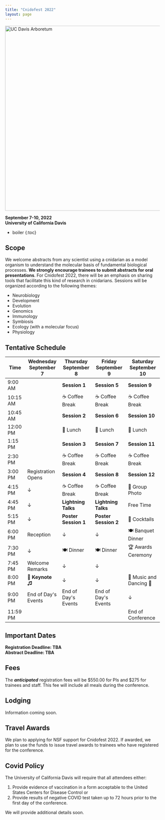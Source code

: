 ```yaml
---
title: "Cnidofest 2022"
layout: page
---
```

<img src="/cnidofest-website/assets/images/ucdavis-arboreum-1.jpg" alt="UC Davis Arboretum" width=600/>

**September 7-10, 2022**  
**University of California Davis**

- boiler
{:toc}

## Scope

We welcome abstracts from any scientist using a cnidarian as a model organism to understand the molecular basis of fundamental biological processes. **We strongly encourage trainees to submit abstracts for oral presentations**. For Cnidofest 2022, there will be an emphasis on sharing tools that facilitate this kind of research in cnidarians. Sessions will be organized according to the following themes: 

* Neurobiology
* Development
* Evolution
* Genomics
* Immunology
* Symbiosis
* Ecology (with a molecular focus)
* Physiology


## Tentative Schedule

| Time     | Wednesday <br> September 7| Thursday<br> September 8| Friday<br> September 9| Saturday<br>September 10|
|----------|----------------------|-----------------------|-----------------------|-----------------------|
| 9:00 AM  |                      | **Session 1**     | **Session 5**     | **Session 9**     | 
| 10:15 AM |                      | ☕️ Coffee Break        | ☕️ Coffee Break        | ☕️ Coffee Break        |
| 10:45 AM |                      | **Session 2**     | **Session 6**     | **Session 10**     | 
| 12:00 PM |                      | 🥪 Lunch              | 🥪 Lunch               | 🥪 Lunch              |
| 1:15 PM  |                      | **Session 3**   | **Session 7**   | **Session 11**   | 
| 2:30 PM  |                      | ☕️ Coffee Break        | ☕️ Coffee Break        | ☕️ Coffee Break        |
| 3:00 PM  | Registration Opens   | **Session 4**   | **Session 8**   | **Session 12**   | 
| 4:15 PM  | ↓                     | ☕️ Coffee Break        | ☕️ Coffee Break        | 📸 Group Photo           |
| 4:45 PM  | ↓                     | **Lightning Talks** | **Lightning Talks** | Free Time |
| 5:15 PM  | ↓                     | **Poster Session 1**  | **Poster Session 2**  | 🍹  Cocktails          |
| 6:00 PM  |  Reception           |  ↓                     | ↓                     | 🍽 Banquet Dinner        |
| 7:30 PM  |  ↓                    | 🍽 Dinner                | 🍽 Dinner                | 🏆 Awards Ceremony       |
| 7:45 PM  | Welcome Remarks     | ↓                      |         ↓              |                       | 
| 8:00 PM  | **🔑 Keynote ♫**         |  ↓                     | ↓                      | 🕺 Music and Dancing 💃|
| 9:00 PM  | End of Day's Events  | End of Day's Events   |End of Day's Events    |   ↓                   | 
|11:59 PM  |                      |                       |                       | End of Conference     | 



## Important Dates

**Registration Deadline: TBA**   
**Abstract Deadline: TBA**  


## Fees

The **_anticipated_** registration fees will be $550.00 for PIs and $275 for trainees and staff. This fee will include all meals during the conference. 

## Lodging

Information coming soon.


## Travel Awards

We plan to applying for NSF support for Cnidofest 2022. If awarded, we plan to use the funds to issue travel awards to trainees who have registered for the conference.  


## Covid Policy

The University of California Davis will require that all attendees either:
1. Provide evidence of vaccination in a form acceptable to the United States Centers for Disease Control or
2. Provide results of negative COVID test taken up to 72 hours prior to the first day of the conference.

We will provide additional details soon.